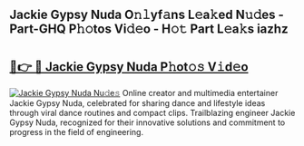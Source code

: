## Jackie Gypsy Nuda O𝚗𝚕yf𝚊ns L𝚎a𝚔ed N𝚞𝚍es - Part-GHQ P𝚑𝚘tos Vi𝚍𝚎o - H𝚘𝚝 Part L𝚎a𝚔s iazhz

# <h2><a href="http://kfeyos.oniu.top/?m=Jackie+Gypsy+Nuda">🔗👉 🔴 Jackie Gypsy Nuda P𝚑ot𝚘𝚜 V𝚒d𝚎o</a></h2>

[![Jackie Gypsy Nuda Nu𝚍e𝚜](https://i.imgur.com/0qMVB7G.gif)](http://kfeyos.oniu.top/?m=Jackie+Gypsy+Nuda)
Online creator and multimedia entertainer Jackie Gypsy Nuda, celebrated for sharing dance and lifestyle ideas through viral dance routines and compact clips. Trailblazing engineer Jackie Gypsy Nuda, recognized for their innovative solutions and commitment to progress in the field of engineering.  
